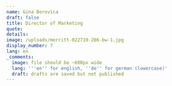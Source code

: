 ```yaml
---
name: Gina Borovica
draft: false
title: Director of Marketing
quote:
details:
image: /uploads/merritt-022719-286-bw-1.jpg
display_number: 7
lang: en
_comments:
  image: file should be ~600px wide
  lang: '''en'' for english, ''de'' for german (lowercase)'
  draft: drafts are saved but not published
---
```

